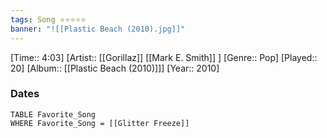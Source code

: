 ```yaml
---
tags: Song ⭐⭐⭐⭐⭐ 
banner: "![[Plastic Beach (2010).jpg]]"
---
```

[Time:: 4:03]
[Artist:: [[Gorillaz]] [[Mark E. Smith]] ]
[Genre:: Pop]
[Played:: 20]
[Album:: [[Plastic Beach (2010)]]]
[Year:: 2010]
### Dates
````dataview
TABLE Favorite_Song
WHERE Favorite_Song = [[Glitter Freeze]]
````